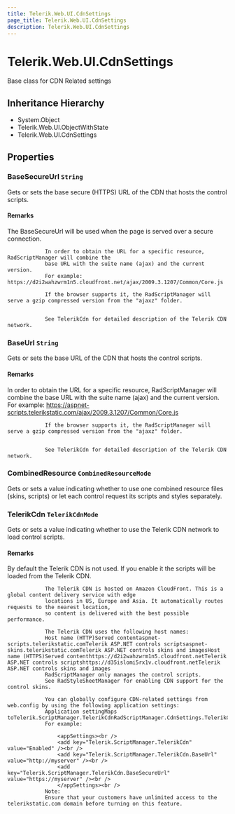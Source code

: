 ```yaml
---
title: Telerik.Web.UI.CdnSettings
page_title: Telerik.Web.UI.CdnSettings
description: Telerik.Web.UI.CdnSettings
---
```


# Telerik.Web.UI.CdnSettings

Base class for CDN Related settings

## Inheritance Hierarchy

* System.Object
* Telerik.Web.UI.ObjectWithState
* Telerik.Web.UI.CdnSettings

## Properties

###  BaseSecureUrl `String`

Gets or sets the base secure (HTTPS) URL of the CDN that hosts the control scripts.

#### Remarks
The BaseSecureUrl will be used when the page is served over a secure connection.
            	
            	In order to obtain the URL for a specific resource, RadScriptManager will combine the
            	base URL with the suite name (ajax) and the current version.
            	For example: https://d2i2wahzwrm1n5.cloudfront.net/ajax/2009.3.1207/Common/Core.js
            	
            	If the browser supports it, the RadScriptManager will serve a gzip compressed version from the "ajaxz" folder.
            	
            
            	See TelerikCdn for detailed description of the Telerik CDN network.

###  BaseUrl `String`

Gets or sets the base URL of the CDN that hosts the control scripts.

#### Remarks
In order to obtain the URL for a specific resource, RadScriptManager will combine the
            	base URL with the suite name (ajax) and the current version.
            	For example: https://aspnet-scripts.telerikstatic.com/ajax/2009.3.1207/Common/Core.js
            	
            	If the browser supports it, the RadScriptManager will serve a gzip compressed version from the "ajaxz" folder.
            	
            
            	See TelerikCdn for detailed description of the Telerik CDN network.

###  CombinedResource `CombinedResourceMode`

Gets or sets a value indicating whether to use one combined resource files (skins, scripts) or let each control request its scripts and styles separately.

###  TelerikCdn `TelerikCdnMode`

Gets or sets a value indicating whether to use the Telerik CDN network to load control scripts.

#### Remarks
By default the Telerik CDN is not used. If you enable it the scripts will be loaded from the Telerik CDN.
            	
            	The Telerik CDN is hosted on Amazon CloudFront. This is a global content delivery service with edge
            	locations in US, Europe and Asia. It automatically routes requests to the nearest location,
            	so content is delivered with the best possible performance.
            	
            	The Telerik CDN uses the following host names:
            	Host name (HTTP)Served contentaspnet-scripts.telerikstatic.comTelerik ASP.NET controls scriptsaspnet-skins.telerikstatic.comTelerik ASP.NET controls skins and imagesHost name (HTTPS)Served contenthttps://d2i2wahzwrm1n5.cloudfront.netTelerik ASP.NET controls scriptshttps://d35islomi5rx1v.cloudfront.netTelerik ASP.NET controls skins and images
            	RadScriptManager only manages the control scripts.
            	See RadStyleSheetManager for enabling CDN support for the control skins.
            	
            	You can globally configure CDN-related settings from web.config by using the following application settings:
            	Application settingMaps toTelerik.ScriptManager.TelerikCdnRadScriptManager.CdnSettings.TelerikCdnTelerik.ScriptManager.TelerikCdn.BaseUrlRadScriptManager.CdnSettings.BaseUrlTelerik.ScriptManager.TelerikCdn.BaseSecureUrlRadScriptManager.CdnSettings.BaseSecureUrl
            	For example:
            	
            		<appSettings><br />
            		<add key="Telerik.ScriptManager.TelerikCdn" value="Enabled" /><br />
            		<add key="Telerik.ScriptManager.TelerikCdn.BaseUrl" value="http://myserver" /><br />
            		<add key="Telerik.ScriptManager.TelerikCdn.BaseSecureUrl" value="https://myserver" /><br />
            		</appSettings><br />
            	Note:
            	Ensure that your customers have unlimited access to the telerikstatic.com domain before turning on this feature.

